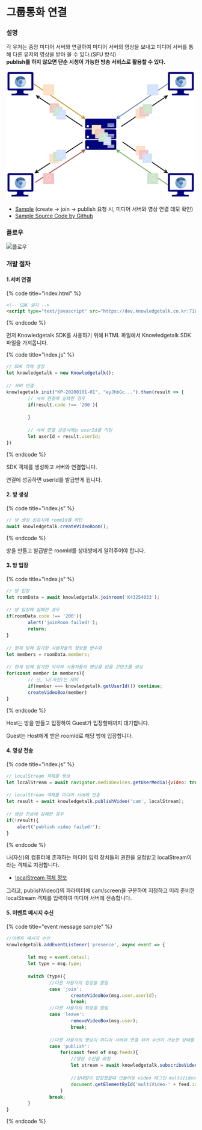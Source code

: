 # 그룹통화 연결

### 설명

각 유저는 중앙 미디어 서버와 연결하여 미디어 서버의 영상을 보내고 미디어 서버를 통해 다른 유저의 영상을 받아 올 수 있다.(SFU 방식)\
**publish를 하지 않으면 단순 시청이 가능한 방송 서비스로 활용할 수 있다.**

![sfu 방식](../img/sfu.png)

* [Sample](https://dev.knowledgetalk.co.kr:3456/group) (create -> join -> publish 요청 시, 미디어 서버와 영상 연결 데모 확인)
* [Sample Source Code by Github](https://github.com/kpointnotice/knowledgetalk-sample/blob/master/public/group.html)

### 플로우

![플로우](../img/flow\_group.png)

### 개발 절차

#### 1.서버 연결

{% code title="index.html" %}
```html
<!-- SDK 설치 -->
<script type="text/javascript" src="https://dev.knowledgetalk.co.kr:7102/knowledgetalk.min.js"></script>
```
{% endcode %}

먼저 Knowledgetalk SDK를 사용하기 위해 HTML 파일에서 Knowledgetalk SDK 파일을 가져옵니다.

{% code title="index.js" %}
```javascript
// SDK 객체 생성
let knowledgetalk = new Knowledgetalk();

// 서버 연결
knowlegetalk.init("KP-20200101-01", "eyJhbGc...").then(result => {
        // 서버 연결에 실패한 경우
        if(result.code !== '200'){
                
        }

        // 서버 연결 성공시에는 userId를 리턴
        let userId = result.userId;
})
```
{% endcode %}

SDK 객체를 생성하고 서버와 연결합니다.

연결에 성공하면 userId를 발급받게 됩니다.

#### 2. 방 생성

{% code title="index.js" %}
```javascript
// 방 생성 성공시에 roomId를 리턴
await knowledgetalk.createVideoRoom();
```
{% endcode %}

방을 만들고 발급받은 roomId를 상대방에게 알려주어야 합니다.

#### 3. 방 입장

{% code title="index.js" %}
```javascript
// 방 입장
let roomData = await knowledgetalk.joinroom('K43254033');

// 방 입장에 실패한 경우
if(roomData.code !== '200'){
        alert('joinRoom failed!');
        return;
}

// 현재 방에 참가한 사용자들의 정보를 변수화
let members = roomData.members;

// 현재 방에 참가한 각각의 사용자들의 영상을 담을 콘텐츠를 생성
for(const member in members){
        // 단, 나(자신)는 제외
        if(member === knowledgetalk.getUserId()) continue;
        createVideoBox(member)
}
```
{% endcode %}

Host는 방을 만들고 입장하여 Guest가 입장할때까지 대기합니다.

Guest는 Host에게 받은 roomId로 해당 방에 입장합니다.

#### 4. 영상 전송

{% code title="index.js" %}
```javascript
// localStream 객체를 생성
let localStream = await navigator.mediaDevices.getUserMedia({video: true, audio: false});

// localStream 객체를 미디어 서버에 전송
let result = await knowledgetalk.publishVideo('cam', localStream);

// 영상 전송에 실패한 경우
if(!result){
    alert('publish video failed!');
}
```
{% endcode %}

나(자신)의 컴퓨터에 존재하는 미디어 입력 장치들의 권한을 요청받고 localStream이라는 객체로 지정합니다.

* [localStream 객체 정보](https://developer.mozilla.org/ko/docs/Web/API/MediaDevices/getUserMedia)

그리고, publishVideo()의 파라미터에 cam/screen을 구분하여 지정하고 미리 준비한 localStream 객체를 입력하여 미디어 서버에 전송합니다.

#### 5. 이벤트 메시지 수신

{% code title="event message sample" %}
```javascript
//이벤트 메시지 수신
knowledgetalk.addEventListener('presence', async event => {

        let msg = event.detail;
        let type = msg.type;

        switch (type){
                //다른 사용자의 입장을 알림
                case 'join':
                        createVideoBox(msg.user.userId);             
                        break;
                //다른 사용자의 퇴장을 알림
                case 'leave':
                        removeVideoBox(msg.user);
                        break;
                        
                //다른 사용자의 영상이 미디어 서버와 연결 되어 수신이 가능한 상태를 알림
                case 'publish':
                    for(const feed of msg.feeds){
                        //영상 수신을 요청
                        let stream = await knowledgetalk.subscribeVideo(feed.id, feed.type);
                        
                        //상대방이 입장했을때 만들어둔 video 태그인 multiVideo에 상대방의 영상을 연결
                        document.getElementById('multiVideo-' + feed.id).srcObject = stream;
                    }
                break;
        }       
}
```
{% endcode %}
